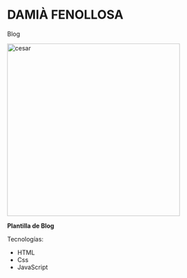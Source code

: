 # DAMIÀ FENOLLOSA
Blog

<img src="https://i.ibb.co/5FdyLVM/Screen-Shot-2021-02-25-at-00-15-17.png" alt="cesar" width="400"/>

**Plantilla de Blog** 

Tecnologías:
- HTML
- Css
- JavaScript
